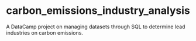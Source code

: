 # carbon_emissions_industry_analysis
A DataCamp project on managing datasets through SQL to determine lead industries on carbon emissions. 
